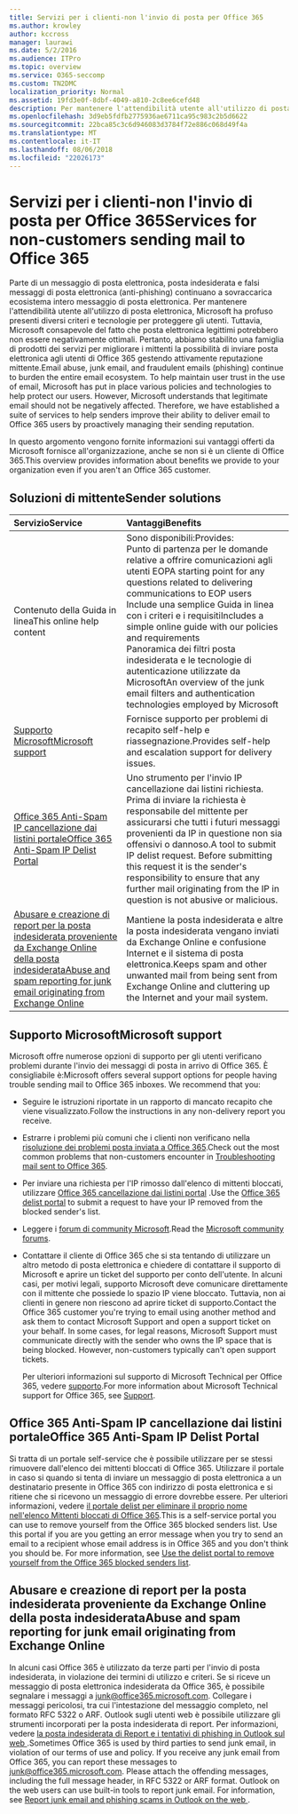 ```yaml
---
title: Servizi per i clienti-non l'invio di posta per Office 365
ms.author: krowley
author: kccross
manager: laurawi
ms.date: 5/2/2016
ms.audience: ITPro
ms.topic: overview
ms.service: O365-seccomp
ms.custom: TN2DMC
localization_priority: Normal
ms.assetid: 19fd3e0f-8dbf-4049-a810-2c8ee6cefd48
description: Per mantenere l'attendibilità utente all'utilizzo di posta elettronica, Microsoft ha profuso presenti diversi criteri e tecnologie per proteggere gli utenti.
ms.openlocfilehash: 3d9eb5fdfb2775936ae6711ca95c983c2b5d6622
ms.sourcegitcommit: 22bca85c3c6d946083d3784f72e886c068d49f4a
ms.translationtype: MT
ms.contentlocale: it-IT
ms.lasthandoff: 08/06/2018
ms.locfileid: "22026173"
---
```

# <a name="services-for-non-customers-sending-mail-to-office-365"></a><span data-ttu-id="d8727-103">Servizi per i clienti-non l'invio di posta per Office 365</span><span class="sxs-lookup"><span data-stu-id="d8727-103">Services for non-customers sending mail to Office 365</span></span>
  
<span data-ttu-id="d8727-p101">Parte di un messaggio di posta elettronica, posta indesiderata e falsi messaggi di posta elettronica (anti-phishing) continuano a sovraccarica ecosistema intero messaggio di posta elettronica. Per mantenere l'attendibilità utente all'utilizzo di posta elettronica, Microsoft ha profuso presenti diversi criteri e tecnologie per proteggere gli utenti. Tuttavia, Microsoft consapevole del fatto che posta elettronica legittimi potrebbero non essere negativamente ottimali. Pertanto, abbiamo stabilito una famiglia di prodotti dei servizi per migliorare i mittenti la possibilità di inviare posta elettronica agli utenti di Office 365 gestendo attivamente reputazione mittente.</span><span class="sxs-lookup"><span data-stu-id="d8727-p101">Email abuse, junk email, and fraudulent emails (phishing) continue to burden the entire email ecosystem. To help maintain user trust in the use of email, Microsoft has put in place various policies and technologies to help protect our users. However, Microsoft understands that legitimate email should not be negatively affected. Therefore, we have established a suite of services to help senders improve their ability to deliver email to Office 365 users by proactively managing their sending reputation.</span></span>
  
<span data-ttu-id="d8727-108">In questo argomento vengono fornite informazioni sui vantaggi offerti da Microsoft fornisce all'organizzazione, anche se non si è un cliente di Office 365.</span><span class="sxs-lookup"><span data-stu-id="d8727-108">This overview provides information about benefits we provide to your organization even if you aren't an Office 365 customer.</span></span>
  
## <a name="sender-solutions"></a><span data-ttu-id="d8727-109">Soluzioni di mittente</span><span class="sxs-lookup"><span data-stu-id="d8727-109">Sender solutions</span></span>
<span data-ttu-id="d8727-110"><a name="sectionSection0"> </a></span><span class="sxs-lookup"><span data-stu-id="d8727-110"></span></span>

|<span data-ttu-id="d8727-111">**Servizio**</span><span class="sxs-lookup"><span data-stu-id="d8727-111">**Service**</span></span>|<span data-ttu-id="d8727-112">**Vantaggi**</span><span class="sxs-lookup"><span data-stu-id="d8727-112">**Benefits**</span></span>|
|:-----|:-----|
|<span data-ttu-id="d8727-113">Contenuto della Guida in linea</span><span class="sxs-lookup"><span data-stu-id="d8727-113">This online help content</span></span>  <br/> | <span data-ttu-id="d8727-114">Sono disponibili:</span><span class="sxs-lookup"><span data-stu-id="d8727-114">Provides:</span></span>  <br/>  <span data-ttu-id="d8727-115">Punto di partenza per le domande relative a offrire comunicazioni agli utenti EOP</span><span class="sxs-lookup"><span data-stu-id="d8727-115">A starting point for any questions related to delivering communications to EOP users</span></span>  <br/>  <span data-ttu-id="d8727-116">Include una semplice Guida in linea con i criteri e i requisiti</span><span class="sxs-lookup"><span data-stu-id="d8727-116">Includes a simple online guide with our policies and requirements</span></span>  <br/>  <span data-ttu-id="d8727-117">Panoramica dei filtri posta indesiderata e le tecnologie di autenticazione utilizzate da Microsoft</span><span class="sxs-lookup"><span data-stu-id="d8727-117">An overview of the junk email filters and authentication technologies employed by Microsoft</span></span>  <br/> |
|[<span data-ttu-id="d8727-118">Supporto Microsoft</span><span class="sxs-lookup"><span data-stu-id="d8727-118">Microsoft support</span></span>](services-for-non-customers.md#AboutSupport) <br/> |<span data-ttu-id="d8727-119">Fornisce supporto per problemi di recapito self-help e riassegnazione.</span><span class="sxs-lookup"><span data-stu-id="d8727-119">Provides self-help and escalation support for delivery issues.</span></span>  <br/> |
|[<span data-ttu-id="d8727-120">Office 365 Anti-Spam IP cancellazione dai listini portale</span><span class="sxs-lookup"><span data-stu-id="d8727-120">Office 365 Anti-Spam IP Delist Portal</span></span>](services-for-non-customers.md#DelistPortal) <br/> |<span data-ttu-id="d8727-p102">Uno strumento per l'invio IP cancellazione dai listini richiesta. Prima di inviare la richiesta è responsabile del mittente per assicurarsi che tutti i futuri messaggi provenienti da IP in questione non sia offensivi o dannoso.</span><span class="sxs-lookup"><span data-stu-id="d8727-p102">A tool to submit IP delist request. Before submitting this request it is the sender's responsibility to ensure that any further mail originating from the IP in question is not abusive or malicious.</span></span>  <br/> |
|[<span data-ttu-id="d8727-123">Abusare e creazione di report per la posta indesiderata proveniente da Exchange Online della posta indesiderata</span><span class="sxs-lookup"><span data-stu-id="d8727-123">Abuse and spam reporting for junk email originating from Exchange Online</span></span>](services-for-non-customers.md#ReportOurJunk) <br/> |<span data-ttu-id="d8727-124">Mantiene la posta indesiderata e altre la posta indesiderata vengano inviati da Exchange Online e confusione Internet e il sistema di posta elettronica.</span><span class="sxs-lookup"><span data-stu-id="d8727-124">Keeps spam and other unwanted mail from being sent from Exchange Online and cluttering up the Internet and your mail system.</span></span>  <br/> |
   
## <a name="microsoft-support"></a><span data-ttu-id="d8727-125">Supporto Microsoft</span><span class="sxs-lookup"><span data-stu-id="d8727-125">Microsoft support</span></span>
<span data-ttu-id="d8727-126"><a name="AboutSupport"> </a></span><span class="sxs-lookup"><span data-stu-id="d8727-126"></span></span>

<span data-ttu-id="d8727-p103">Microsoft offre numerose opzioni di supporto per gli utenti verificano problemi durante l'invio dei messaggi di posta in arrivo di Office 365. È consigliabile è:</span><span class="sxs-lookup"><span data-stu-id="d8727-p103">Microsoft offers several support options for people having trouble sending mail to Office 365 inboxes. We recommend that you:</span></span>
  
- <span data-ttu-id="d8727-129">Seguire le istruzioni riportate in un rapporto di mancato recapito che viene visualizzato.</span><span class="sxs-lookup"><span data-stu-id="d8727-129">Follow the instructions in any non-delivery report you receive.</span></span>
    
- <span data-ttu-id="d8727-130">Estrarre i problemi più comuni che i clienti non verificano nella [risoluzione dei problemi posta inviata a Office 365](troubleshooting-mail-sent-to-office-365.md).</span><span class="sxs-lookup"><span data-stu-id="d8727-130">Check out the most common problems that non-customers encounter in [Troubleshooting mail sent to Office 365](troubleshooting-mail-sent-to-office-365.md).</span></span>
    
- <span data-ttu-id="d8727-131">Per inviare una richiesta per l'IP rimosso dall'elenco di mittenti bloccati, utilizzare [Office 365 cancellazione dai listini portal](https://sender.office.com) .</span><span class="sxs-lookup"><span data-stu-id="d8727-131">Use the [Office 365 delist portal](https://sender.office.com) to submit a request to have your IP removed from the blocked sender's list.</span></span> 
    
- <span data-ttu-id="d8727-132">Leggere i [forum di community Microsoft](https://community.office365.com/en-us/f/).</span><span class="sxs-lookup"><span data-stu-id="d8727-132">Read the [Microsoft community forums](https://community.office365.com/en-us/f/).</span></span>
    
- <span data-ttu-id="d8727-p104">Contattare il cliente di Office 365 che si sta tentando di utilizzare un altro metodo di posta elettronica e chiedere di contattare il supporto di Microsoft e aprire un ticket del supporto per conto dell'utente. In alcuni casi, per motivi legali, supporto Microsoft deve comunicare direttamente con il mittente che possiede lo spazio IP viene bloccato. Tuttavia, non ai clienti in genere non riescono ad aprire ticket di supporto.</span><span class="sxs-lookup"><span data-stu-id="d8727-p104">Contact the Office 365 customer you're trying to email using another method and ask them to contact Microsoft Support and open a support ticket on your behalf. In some cases, for legal reasons, Microsoft Support must communicate directly with the sender who owns the IP space that is being blocked. However, non-customers typically can't open support tickets.</span></span>
    
     <span data-ttu-id="d8727-136">Per ulteriori informazioni sul supporto di Microsoft Technical per Office 365, vedere [supporto](https://technet.microsoft.com/library/office-365-support.aspx).</span><span class="sxs-lookup"><span data-stu-id="d8727-136">For more information about Microsoft Technical support for Office 365, see [Support](https://technet.microsoft.com/library/office-365-support.aspx).</span></span>
    
## <a name="office-365-anti-spam-ip-delist-portal"></a><span data-ttu-id="d8727-137">Office 365 Anti-Spam IP cancellazione dai listini portale</span><span class="sxs-lookup"><span data-stu-id="d8727-137">Office 365 Anti-Spam IP Delist Portal</span></span>
<span data-ttu-id="d8727-138"><a name="DelistPortal"> </a></span><span class="sxs-lookup"><span data-stu-id="d8727-138"></span></span>

<span data-ttu-id="d8727-p105">Si tratta di un portale self-service che è possibile utilizzare per se stessi rimuovere dall'elenco dei mittenti bloccati di Office 365. Utilizzare il portale in caso si quando si tenta di inviare un messaggio di posta elettronica a un destinatario presente in Office 365 con indirizzo di posta elettronica e si ritiene che si ricevono un messaggio di errore dovrebbe essere. Per ulteriori informazioni, vedere [il portale delist per eliminare il proprio nome nell'elenco Mittenti bloccati di Office 365](use-the-delist-portal-to-remove-yourself-from-the-office-365-blocked-senders-lis.md).</span><span class="sxs-lookup"><span data-stu-id="d8727-p105">This is a self-service portal you can use to remove yourself from the Office 365 blocked senders list. Use this portal if you are you getting an error message when you try to send an email to a recipient whose email address is in Office 365 and you don't think you should be. For more information, see [Use the delist portal to remove yourself from the Office 365 blocked senders list](use-the-delist-portal-to-remove-yourself-from-the-office-365-blocked-senders-lis.md).</span></span>
  
## <a name="abuse-and-spam-reporting-for-junk-email-originating-from-exchange-online"></a><span data-ttu-id="d8727-142">Abusare e creazione di report per la posta indesiderata proveniente da Exchange Online della posta indesiderata</span><span class="sxs-lookup"><span data-stu-id="d8727-142">Abuse and spam reporting for junk email originating from Exchange Online</span></span>
<span data-ttu-id="d8727-143"><a name="ReportOurJunk"> </a></span><span class="sxs-lookup"><span data-stu-id="d8727-143"></span></span>

<span data-ttu-id="d8727-p106">In alcuni casi Office 365 è utilizzato da terze parti per l'invio di posta indesiderata, in violazione dei termini di utilizzo e criteri. Se si riceve un messaggio di posta elettronica indesiderata da Office 365, è possibile segnalare i messaggi a [junk@office365.microsoft.com](mailto:junk@office365.microsoft.com). Collegare i messaggi pericolosi, tra cui l'intestazione del messaggio completo, nel formato RFC 5322 o ARF. Outlook sugli utenti web è possibile utilizzare gli strumenti incorporati per la posta indesiderata di report. Per informazioni, vedere [la posta indesiderata di Report e i tentativi di phishing in Outlook sul web ](report-junk-email-and-phishing-scams-in-outlook-on-the-web-eop.md).</span><span class="sxs-lookup"><span data-stu-id="d8727-p106">Sometimes Office 365 is used by third parties to send junk email, in violation of our terms of use and policy. If you receive any junk email from Office 365, you can report these messages to [junk@office365.microsoft.com](mailto:junk@office365.microsoft.com). Please attach the offending messages, including the full message header, in RFC 5322 or ARF format. Outlook on the web users can use built-in tools to report junk email. For information, see [Report junk email and phishing scams in Outlook on the web ](report-junk-email-and-phishing-scams-in-outlook-on-the-web-eop.md).</span></span>
  

